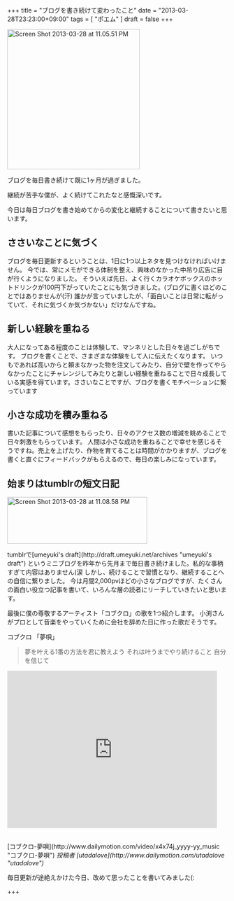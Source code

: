 +++
title =  "ブログを書き続けて変わったこと"
date =  "2013-03-28T23:23:00+09:00"
tags =  [ "ポエム" ]
draft = false
+++
<p><a href="http://www.flickr.com/photos/68742489@N02/8596992651/" title="Screen Shot 2013-03-28 at 11.05.51 PM by umeyuki1326, on Flickr"><img src="http://farm9.staticflickr.com/8388/8596992651_ca52be84c7_n.jpg" width="303" height="320" alt="Screen Shot 2013-03-28 at 11.05.51 PM"></a></p>

<p>ブログを毎日書き続けて既に1ヶ月が過ぎました。</p>

<p>継続が苦手な僕が、よく続けてこれたなと感慨深いです。</p>

<p>今日は毎日ブログを書き始めてからの変化と継続することについて書きたいと思います。</p>

<!--more-->

## ささいなことに気づく

<p>ブログを毎日更新するということは、1日に1つ以上ネタを見つけなければいけません。
今では、常にメモができる体制を整え、興味のなかった中吊り広告に目が行くようになりました。
そういえば先日、よく行くカラオケボックスのホットドリンクが100円下がっていたことにも気づきました。(ブログに書くほどのことではありませんが(汗)
誰かが言っていましたが、「面白いことは日常に転がっていて、それに気づくか気づかない」だけなんですね。</p>

## 新しい経験を重ねる

<p>大人になってある程度のことは体験して、マンネリとした日々を過ごしがちです。
ブログを書くことで、さまざまな体験をして人に伝えたくなります。
いつもであれば高いからと頼まなかった物を注文してみたり、自分で壁を作ってやらなかったことにチャレンジしてみたりと新しい経験を重ねることで日々成長している実感を得ています。ささいなことですが、ブログを書くモチベーションに繋っています</p>

## 小さな成功を積み重ねる

<p>書いた記事について感想をもらったり、日々のアクセス数の増減を眺めることで日々刺激をもらっています。
人間は小さな成功を重ねることで幸せを感じるそうですね。売上を上げたり、作物を育てることは時間がかかりますが、ブログを書くと直ぐにフィードバックがもらえるので、毎日の楽しみになっています。</p>

## 始まりはtumblrの短文日記

<p><a href="http://www.flickr.com/photos/68742489@N02/8598095844/" title="Screen Shot 2013-03-28 at 11.08.58 PM by umeyuki1326, on Flickr"><img src="http://farm9.staticflickr.com/8508/8598095844_c35841416b_n.jpg" width="320" height="107" alt="Screen Shot 2013-03-28 at 11.08.58 PM"></a></p>

<p>tumblrで[umeyuki's draft](http://draft.umeyuki.net/archives "umeyuki's draft") というミニブログを昨年から先月まで毎日書き続けました。私的な事柄すぎて内容はありません(涙
しかし、続けることで習慣となり、継続することへの自信に繋りました。
今は月間2,000pvほどの小さなブログですが、たくさんの面白い役立つ記事を書いて、いろんな層の読者にリーチしていきたいと思います。</p>

<p>最後に僕の尊敬するアーティスト「コブクロ」の歌を1つ紹介します。
小渕さんがプロとして音楽をやっていくために会社を辞めた日に作った歌だそうです。</p>

<p>コブクロ 「夢唄」</p>

<blockquote>
  <p>夢を叶える1番の方法を君に教えよう それは叶うまでやり続けること 自分を信じて</p>
</blockquote>

<iframe frameborder="0" width="480" height="360" src="http://www.dailymotion.com/embed/video/x4x74j"></iframe>

<p><br />[コブクロ-夢唄](http://www.dailymotion.com/video/x4x74j_yyyy-yy_music "コブクロ-夢唄") <i>投稿者 [utadalove](http://www.dailymotion.com/utadalove "utadalove")</i></p>

<p>毎日更新が途絶えかけた今日、改めて思ったことを書いてみました(:</p>

+++
